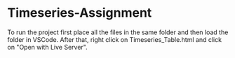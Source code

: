 # Timeseries-Assignment

To run the project first place all the files in the same folder and then load the folder in VSCode. After that, right click on Timeseries_Table.html and click on "Open with Live Server".
